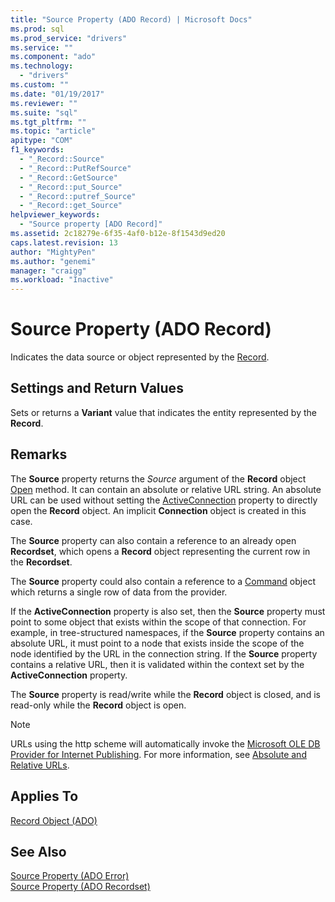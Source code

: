 ```yaml
---
title: "Source Property (ADO Record) | Microsoft Docs"
ms.prod: sql
ms.prod_service: "drivers"
ms.service: ""
ms.component: "ado"
ms.technology:
  - "drivers"
ms.custom: ""
ms.date: "01/19/2017"
ms.reviewer: ""
ms.suite: "sql"
ms.tgt_pltfrm: ""
ms.topic: "article"
apitype: "COM"
f1_keywords: 
  - "_Record::Source"
  - "_Record::PutRefSource"
  - "_Record::GetSource"
  - "_Record::put_Source"
  - "_Record::putref_Source"
  - "_Record::get_Source"
helpviewer_keywords: 
  - "Source property [ADO Record]"
ms.assetid: 2c18279e-6f35-4af0-b12e-8f1543d9ed20
caps.latest.revision: 13
author: "MightyPen"
ms.author: "genemi"
manager: "craigg"
ms.workload: "Inactive"
---
```

# Source Property (ADO Record)
Indicates the data source or object represented by the [Record](../../../ado/reference/ado-api/record-object-ado.md).  
  
## Settings and Return Values  
 Sets or returns a **Variant** value that indicates the entity represented by the **Record**.  
  
## Remarks  
 The **Source** property returns the *Source* argument of the **Record** object [Open](../../../ado/reference/ado-api/open-method-ado-record.md) method. It can contain an absolute or relative URL string. An absolute URL can be used without setting the [ActiveConnection](../../../ado/reference/ado-api/activeconnection-property-ado.md) property to directly open the **Record** object. An implicit **Connection** object is created in this case.  
  
 The **Source** property can also contain a reference to an already open **Recordset**, which opens a **Record** object representing the current row in the **Recordset**.  
  
 The **Source** property could also contain a reference to a [Command](../../../ado/reference/ado-api/command-object-ado.md) object which returns a single row of data from the provider.  
  
 If the **ActiveConnection** property is also set, then the **Source** property must point to some object that exists within the scope of that connection. For example, in tree-structured namespaces, if the **Source** property contains an absolute URL, it must point to a node that exists inside the scope of the node identified by the URL in the connection string. If the **Source** property contains a relative URL, then it is validated within the context set by the **ActiveConnection** property.  
  
 The **Source** property is read/write while the **Record** object is closed, and is read-only while the **Record** object is open.  
  
> [!NOTE]
>  URLs using the http scheme will automatically invoke the [Microsoft OLE DB Provider for Internet Publishing](../../../ado/guide/appendixes/microsoft-ole-db-provider-for-internet-publishing.md). For more information, see [Absolute and Relative URLs](../../../ado/guide/data/absolute-and-relative-urls.md).  
  
## Applies To  
 [Record Object (ADO)](../../../ado/reference/ado-api/record-object-ado.md)  
  
## See Also  
 [Source Property (ADO Error)](../../../ado/reference/ado-api/source-property-ado-error.md)   
 [Source Property (ADO Recordset)](../../../ado/reference/ado-api/source-property-ado-recordset.md)
